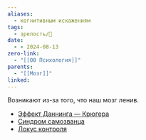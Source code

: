 ```yaml
---
aliases:
  - когнитивным искажениям
tags:
  - зрелость/🌱
date:
  - - 2024-08-13
zero-link:
  - "[[00 Психология]]"
parents:
  - "[[Мозг]]"
linked:
---
```

Возникают из-за того, что наш мозг ленив.

- [Эффект Даннинга — Крюгера](Эффект%20Даннинга%20—%20Крюгера.md)
- [Синдром самозванца](Синдром%20самозванца.md)
- [Локус контроля](Локус%20контроля.md)